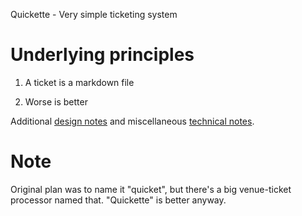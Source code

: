 Quickette - Very simple ticketing system

# Underlying principles

1. A ticket is a markdown file

2. Worse is better

Additional [design notes](DESIGN-NOTES.md) and miscellaneous
[technical notes](TECH-NOTES.md).

# Note

Original plan was to name it "quicket", but there's a big venue-ticket
processor named that.  "Quickette" is better anyway.





